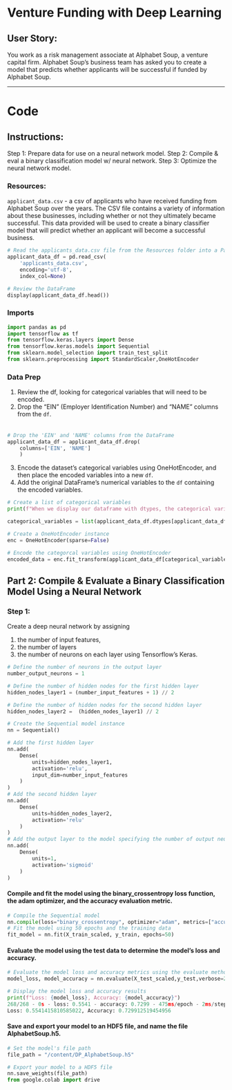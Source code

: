 # Venture Funding with Deep Learning
## User Story:
You work as a risk management associate at Alphabet Soup, a venture capital firm. Alphabet Soup’s business team has asked you to create a model that predicts whether applicants will be successful if funded by Alphabet Soup.

---

# Code

## Instructions:
Step 1: Prepare data for use on a neural network model.
Step 2: Compile & eval a binary classification model w/ neural network.
Step 3: Optimize the neural network model.


### Resources:

`applicant_data.csv` - a csv of applicants who have received funding from Alphabet Soup over the years. The CSV file contains a variety of information about these businesses, including whether or not they ultimately became successful. This data provided will be used to create a binary classifier model that will predict whether an applicant will become a successful business.

```python
# Read the applicants_data.csv file from the Resources folder into a Pandas DataFrame
applicant_data_df = pd.read_csv(
    'applicants_data.csv',
    encoding='utf-8', 
    index_col=None)

# Review the DataFrame
display(applicant_data_df.head())
```


### Imports
```python
import pandas as pd
import tensorflow as tf
from tensorflow.keras.layers import Dense
from tensorflow.keras.models import Sequential
from sklearn.model_selection import train_test_split
from sklearn.preprocessing import StandardScaler,OneHotEncoder
```

### Data Prep
1. Review the df, looking for categorical variables that will need to be encoded.
2. Drop the “EIN” (Employer Identification Number) and “NAME” columns from the `df`.


#### 
```python

# Drop the 'EIN' and 'NAME' columns from the DataFrame
applicant_data_df = applicant_data_df.drop(
    columns=['EIN', 'NAME']
    )
```

3. Encode the dataset’s categorical variables using OneHotEncoder, and then place the encoded variables into a new `df`.
4. Add the original DataFrame’s numerical variables to the `df` containing the encoded variables.

```python
# Create a list of categorical variables 
print(f"When we display our dataframe with dtypes, the categorical variables are objects")

categorical_variables = list(applicant_data_df.dtypes[applicant_data_df.dtypes=='object'].index)

# Create a OneHotEncoder instance
enc = OneHotEncoder(sparse=False)

# Encode the categorcal variables using OneHotEncoder
encoded_data = enc.fit_transform(applicant_data_df[categorical_variables])

```
## Part 2: Compile & Evaluate a Binary Classification Model Using a Neural Network
### Step 1:

Create a deep neural network by assigning
1. the number of input features,
2. the number of layers
3. the number of neurons on each layer using Tensorflow’s Keras.

```python
# Define the number of neurons in the output layer
number_output_neurons = 1

# Define the number of hidden nodes for the first hidden layer
hidden_nodes_layer1 = (number_input_features + 1) // 2

# Define the number of hidden nodes for the second hidden layer
hidden_nodes_layer2 =  (hidden_nodes_layer1) // 2

# Create the Sequential model instance
nn = Sequential()

# Add the first hidden layer
nn.add(
    Dense(
        units=hidden_nodes_layer1,
        activation='relu',
        input_dim=number_input_features
    )
)
# Add the second hidden layer
nn.add(
    Dense(
        units=hidden_nodes_layer2,
        activation='relu'
    )
)
# Add the output layer to the model specifying the number of output neurons and activation function
nn.add(
    Dense(
        units=1,
        activation='sigmoid'
    )
)

```


#### Compile and fit the model using the binary_crossentropy loss function, the adam optimizer, and the accuracy evaluation metric.
```python
# Compile the Sequential model
nn.compile(loss="binary_crossentropy", optimizer="adam", metrics=["accuracy"])
# Fit the model using 50 epochs and the training data
fit_model = nn.fit(X_train_scaled, y_train, epochs=50)
```
#### Evaluate the model using the test data to determine the model’s loss and accuracy.
```python
# Evaluate the model loss and accuracy metrics using the evaluate method and the test data
model_loss, model_accuracy = nn.evaluate(X_test_scaled,y_test,verbose=2)

# Display the model loss and accuracy results
print(f"Loss: {model_loss}, Accuracy: {model_accuracy}")
268/268 - 0s - loss: 0.5541 - accuracy: 0.7299 - 475ms/epoch - 2ms/step
Loss: 0.5541415810585022, Accuracy: 0.729912519454956
```
#### Save and export your model to an HDF5 file, and name the file AlphabetSoup.h5.
```python
# Set the model's file path
file_path = "/content/DP_AlphabetSoup.h5"

# Export your model to a HDF5 file
nn.save_weights(file_path)
from google.colab import drive
```
